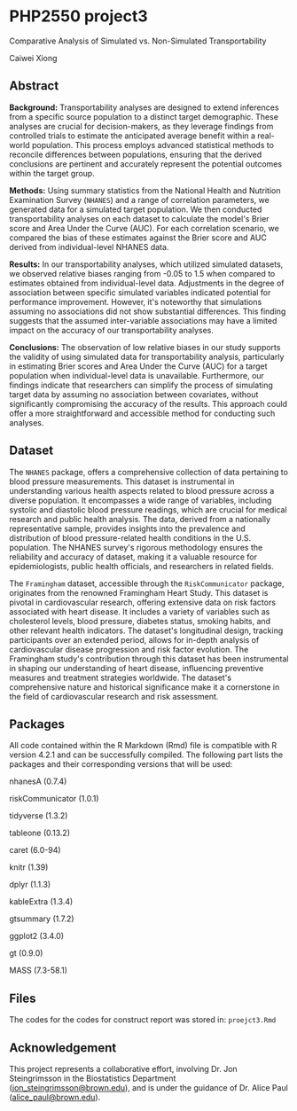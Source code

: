 # PHP2550 project3


Comparative Analysis of Simulated vs. Non-Simulated Transportability


Caiwei Xiong 

## Abstract 

**Background:** Transportability analyses are designed to extend inferences from a specific source population to a distinct target demographic. These analyses are crucial for decision-makers, as they leverage findings from controlled trials to estimate the anticipated average benefit within a real-world population. This process employs advanced statistical methods to reconcile differences between populations, ensuring that the derived conclusions are pertinent and accurately represent the potential outcomes within the target group.


**Methods:** Using summary statistics from the National Health and Nutrition Examination Survey (`NHANES`) and a range of correlation parameters, we generated data for a simulated target population. We then conducted transportability analyses on each dataset to calculate the model's Brier score and Area Under the Curve (AUC). For each correlation scenario, we compared the bias of these estimates against the Brier score and AUC derived from individual-level NHANES data.


**Results:** In our transportability analyses, which utilized simulated datasets, we observed relative biases ranging from -0.05 to 1.5 when compared to estimates obtained from individual-level data. Adjustments in the degree of association between specific simulated variables indicated potential for performance improvement. However, it's noteworthy that simulations assuming no associations did not show substantial differences. This finding suggests that the assumed inter-variable associations may have a limited impact on the accuracy of our transportability analyses.


**Conclusions:** The observation of low relative biases in our study supports the validity of using simulated data for transportability analysis, particularly in estimating Brier scores and Area Under the Curve (AUC) for a target population when individual-level data is unavailable. Furthermore, our findings indicate that researchers can simplify the process of simulating target data by assuming no association between covariates, without significantly compromising the accuracy of the results. This approach could offer a more straightforward and accessible method for conducting such analyses.

## Dataset

The `NHANES` package, offers a comprehensive collection of data pertaining to blood pressure measurements. This dataset is instrumental in understanding various health aspects related to blood pressure across a diverse population. It encompasses a wide range of variables, including systolic and diastolic blood pressure readings, which are crucial for medical research and public health analysis. The data, derived from a nationally representative sample, provides insights into the prevalence and distribution of blood pressure-related health conditions in the U.S. population. The NHANES survey's rigorous methodology ensures the reliability and accuracy of dataset, making it a valuable resource for epidemiologists, public health officials, and researchers in related fields.




The `Framingham` dataset, accessible through the `RiskCommunicator` package, originates from the renowned Framingham Heart Study. This dataset is pivotal in cardiovascular research, offering extensive data on risk factors associated with heart disease. It includes a variety of variables such as cholesterol levels, blood pressure, diabetes status, smoking habits, and other relevant health indicators. The dataset's longitudinal design, tracking participants over an extended period, allows for in-depth analysis of cardiovascular disease progression and risk factor evolution. The Framingham study's contribution through this dataset has been instrumental in shaping our understanding of heart disease, influencing preventive measures and treatment strategies worldwide. The dataset's comprehensive nature and historical significance make it a cornerstone in the field of cardiovascular research and risk assessment.


## Packages

All code contained within the R Markdown (Rmd) file is compatible with R version 4.2.1 and can be successfully compiled. The following part lists the packages and their corresponding versions that will be used:

nhanesA (0.7.4)

riskCommunicator (1.0.1)

tidyverse (1.3.2)

tableone (0.13.2)

caret (6.0-94)

knitr (1.39)

dplyr (1.1.3)

kableExtra (1.3.4)

gtsummary (1.7.2)

ggplot2 (3.4.0)

gt (0.9.0)

MASS (7.3-58.1)



## Files

The codes for the codes for construct report was stored in: `proejct3.Rmd` 

## Acknowledgement

This project represents a collaborative effort, involving Dr. Jon Steingrimsson in the Biostatistics Department (jon_steingrimsson@brown.edu), and is under the guidance of Dr. Alice Paul (alice_paul@brown.edu).


